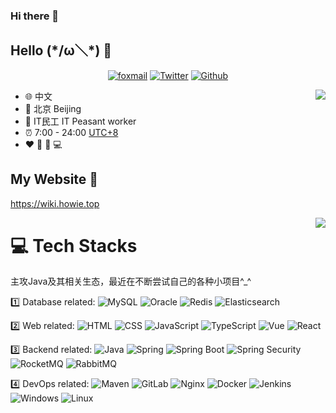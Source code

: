 ### Hi there 👋

<!--
**Howietron/Howietron** is a ✨ _special_ ✨ repository because its `README.md` (this file) appears on your GitHub profile.

Here are some ideas to get you started:

- 🔭 I’m currently working on ...
- 🌱 I’m currently learning ...
- 👯 I’m looking to collaborate on ...
- 🤔 I’m looking for help with ...
- 💬 Ask me about ...
- 📫 How to reach me: ...
- 😄 Pronouns: ...
- ⚡ Fun fact: ...
-->
## Hello (\*/ω＼*) 👋

<p align="center">
  <a href="ganbeicing@foxmail.com" target="_blank"><img src="https://img.shields.io/badge/Gmail-c14438.svg?&style=flat-square&logo=gmail&logoColor=white&longCache=true" alt="foxmail"></a>
  <a href="https://twitter.com/Chris_Chen401" target="_blank"><img src="https://img.shields.io/badge/Twitter-1ca0f1.svg?&style=flat-square&logo=twitter&logoColor=white&longCache=true" alt="Twitter"></a>
  <a href="https://github.com/Howietron" target="_blank"><img src="https://img.shields.io/badge/Github-262968.svg?&style=flat-square&logo=github&logoColor=white&longCache=true" alt="Github"></a>
</p>


<a href="https://github.com/Howietron/">
  <img align="right" src="https://github-readme-stats.vercel.app/api?username=Howietron&theme=algolia&count_private=true&show_icons=true" />
</a>

- :globe_with_meridians: 中文
- :office: 北京 Beijing
- :briefcase:  IT民工 IT Peasant worker
- :alarm_clock: 7:00 - 24:00 [UTC+8](https://time.is/UTC+8)
- :heart: 🏀 🏃‍ 💻

## My Website :link:

<https://wiki.howie.top>

<a href="https://github.com/Howietron/">
  <img align="right" src="https://github-readme-stats.vercel.app/api/top-langs/?username=Howietron&layout=compact" />
</a>

# 💻 Tech Stacks
主攻Java及其相关生态，最近在不断尝试自己的各种小项目^_^

<p align="left">

1️⃣ Database related:
<img alt="MySQL" src="https://img.shields.io/badge/MySQL-4479A1?style=flat-square&logo=MySQL&logoColor=white" style="display: inline;"> <img alt="Oracle" src="https://img.shields.io/badge/Oracle-F80000?style=flat-square&logo=Oracle&logoColor=white" style="display: inline;"> <img alt="Redis" src="https://img.shields.io/badge/Redis-DC382D?style=flat-square&logo=Redis&logoColor=white" style="display: inline;"> <img alt="Elasticsearch" src="https://img.shields.io/badge/Elasticsearch-005571?style=flat-square&logo=Elasticsearch&logoColor=white" style="display: inline;">	


2️⃣ Web related:
<img alt="HTML" src="https://img.shields.io/badge/HTML-E34F26?style=flat-square&logo=html5&logoColor=white" style="display: inline;"> <img alt="CSS" src="https://img.shields.io/badge/CSS-563d7c?style=flat-square&logo=css3&logoColor=white" style="display: inline;"> <img alt="JavaScript" src="https://img.shields.io/badge/JavaScript-3655FF?style=flat-square&logo=javascript&logoColor=white" style="display: inline;"> <img alt="TypeScript" src="https://img.shields.io/badge/TypeScript-3178C6?style=flat-square&logo=typescript&logoColor=white" style="display: inline;"> <img alt="Vue" src="https://img.shields.io/badge/Vue.js-4FC08D?style=flat-square&logo=vue.js&logoColor=white" style="display: inline;"> <img alt="React" src="https://img.shields.io/badge/React-0088CC?style=flat-square&logo=React&logoColor=white" style="display: inline;">


3️⃣ Backend related:
<img alt="Java" src="https://img.shields.io/badge/Java-3572a5?style=flat-square&logo=CoffeeScript&logoColor=white" style="display: inline;"> <img alt="Spring" src="https://img.shields.io/badge/Spring-6DB33F?style=flat-square&logo=Spring&logoColor=white" style="display: inline;"> <img alt="Spring Boot" src="https://img.shields.io/badge/Spring Boot-bc8362?style=flat-square&logo=Spring-Boot&logoColor=white" style="display: inline;"> <img alt="Spring Security" src="https://img.shields.io/badge/Spring Security-555555?style=flat-square&logo=Spring-Security&logoColor=white" style="display: inline;"> <img alt="RocketMQ" src="https://img.shields.io/badge/RocketMQ-D77310?style=flat-square&logo=Apache RocketMQ&logoColor=white" style="display: inline;"> <img alt="RabbitMQ" src="https://img.shields.io/badge/RabbitMQ-FF6600?style=flat-square&logo=RabbitMQ&logoColor=white" style="display: inline;">


4️⃣ DevOps related:
<img alt="Maven" src="https://img.shields.io/badge/Maven-3D95CE?style=flat-square&logo=MakerBot&logoColor=white" style="display: inline;"> <img alt="GitLab" src="https://img.shields.io/badge/Git-F05032?style=flat-square&logo=gitlab&logoColor=white" style="display: inline;"> <img alt="Nginx" src="https://img.shields.io/badge/Nginx-009639?style=flat-square&logo=Nginx&logoColor=white" style="display: inline;"> <img alt="Docker" src="https://img.shields.io/badge/Docker-2496ED?style=flat-square&logo=Docker&logoColor=white" style="display: inline;"> <img alt="Jenkins" src="https://img.shields.io/badge/-Jenkins-black?style=flat-square&logo=Jenkins&logoColor=white" style="display: inline;"> <img alt="Windows" src="https://img.shields.io/badge/Windows-0078D6?style=flat-square&logo=Windows&logoColor=white" style="display: inline;"> <img alt="Linux" src="https://img.shields.io/badge/Linux-FCC624?style=flat-square&logo=Linux&logoColor=black" style="display: inline;">

</p>
